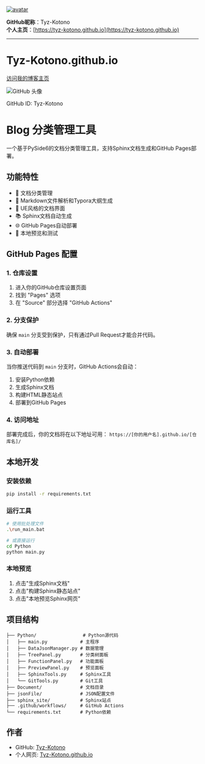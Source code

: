 [![avatar](https://github.com/Tyz-Kotono.png?size=100)](https://github.com/Tyz-Kotono)

**GitHub昵称**：Tyz-Kotono  
**个人主页**：[https://tyz-kotono.github.io](https://tyz-kotono.github.io)

---

# Tyz-Kotono.github.io

[访问我的博客主页](https://tyz-kotono.github.io/)

![GitHub 头像](https://github.com/Tyz-Kotono.png)

GitHub ID: Tyz-Kotono

# Blog 分类管理工具

一个基于PySide6的文档分类管理工具，支持Sphinx文档生成和GitHub Pages部署。

## 功能特性

- 📁 文档分类管理
- 📝 Markdown文件解析和Typora大纲生成
- 🎨 UE风格的文档界面
- 📚 Sphinx文档自动生成
- 🌐 GitHub Pages自动部署
- 🔧 本地预览和测试

## GitHub Pages 配置

### 1. 仓库设置

1. 进入你的GitHub仓库设置页面
2. 找到 "Pages" 选项
3. 在 "Source" 部分选择 "GitHub Actions"

### 2. 分支保护

确保 `main` 分支受到保护，只有通过Pull Request才能合并代码。

### 3. 自动部署

当你推送代码到 `main` 分支时，GitHub Actions会自动：
1. 安装Python依赖
2. 生成Sphinx文档
3. 构建HTML静态站点
4. 部署到GitHub Pages

### 4. 访问地址

部署完成后，你的文档将在以下地址可用：
`https://[你的用户名].github.io/[仓库名]/`

## 本地开发

### 安装依赖

```bash
pip install -r requirements.txt
```

### 运行工具

```bash
# 使用批处理文件
.\run_main.bat

# 或直接运行
cd Python
python main.py
```

### 本地预览

1. 点击"生成Sphinx文档"
2. 点击"构建Sphinx静态站点"
3. 点击"本地预览Sphinx网页"

## 项目结构

```
├── Python/                 # Python源代码
│   ├── main.py            # 主程序
│   ├── DataJsonManager.py # 数据管理
│   ├── TreePanel.py       # 分类树面板
│   ├── FunctionPanel.py   # 功能面板
│   ├── PreviewPanel.py    # 预览面板
│   ├── SphinxTools.py     # Sphinx工具
│   └── GitTools.py        # Git工具
├── Document/              # 文档目录
├── jsonFile/              # JSON配置文件
├── sphinx_site/           # Sphinx站点
├── .github/workflows/     # GitHub Actions
└── requirements.txt       # Python依赖
```

## 作者

- GitHub: [Tyz-Kotono](https://github.com/Tyz-Kotono)
- 个人网页: [Tyz-Kotono.github.io](https://Tyz-Kotono.github.io)